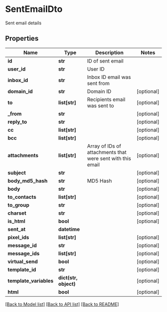 # SentEmailDto

Sent email details
## Properties
Name | Type | Description | Notes
------------ | ------------- | ------------- | -------------
**id** | **str** | ID of sent email | 
**user_id** | **str** | User ID | 
**inbox_id** | **str** | Inbox ID email was sent from | 
**domain_id** | **str** | Domain ID | [optional] 
**to** | **list[str]** | Recipients email was sent to | [optional] 
**_from** | **str** |  | [optional] 
**reply_to** | **str** |  | [optional] 
**cc** | **list[str]** |  | [optional] 
**bcc** | **list[str]** |  | [optional] 
**attachments** | **list[str]** | Array of IDs of attachments that were sent with this email | [optional] 
**subject** | **str** |  | [optional] 
**body_md5_hash** | **str** | MD5 Hash | [optional] 
**body** | **str** |  | [optional] 
**to_contacts** | **list[str]** |  | [optional] 
**to_group** | **str** |  | [optional] 
**charset** | **str** |  | [optional] 
**is_html** | **bool** |  | [optional] 
**sent_at** | **datetime** |  | 
**pixel_ids** | **list[str]** |  | [optional] 
**message_id** | **str** |  | [optional] 
**message_ids** | **list[str]** |  | [optional] 
**virtual_send** | **bool** |  | [optional] 
**template_id** | **str** |  | [optional] 
**template_variables** | **dict(str, object)** |  | [optional] 
**html** | **bool** |  | [optional] 

[[Back to Model list]](../README#documentation-for-models) [[Back to API list]](../README#documentation-for-api-endpoints) [[Back to README]](../README)


